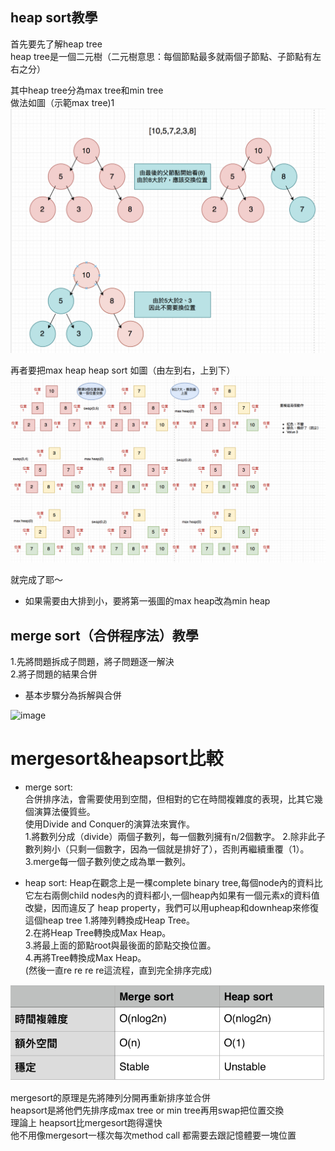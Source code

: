 ## heap sort教學
首先要先了解heap tree  
heap tree是一個二元樹（二元樹意思：每個節點最多就兩個子節點、子節點有左右之分） 

其中heap tree分為max tree和min tree  
做法如圖（示範max tree)1  
![image](https://github.com/hsuanwen0114/sharon8811437/blob/master/heapsort/heapsort%E6%B5%81%E7%A8%8B%E5%9C%96.png)

再者要把max heap heap sort 如圖（由左到右，上到下）
![image](https://github.com/hsuanwen0114/sharon8811437/blob/master/heapsort/heapsort%E6%B5%81%E7%A8%8B%E5%9C%962.png)


就完成了耶～
* 如果需要由大排到小，要將第一張圖的max heap改為min heap
## merge sort（合併程序法）教學
1.先將問題拆成子問題，將子問題逐一解決  
2.將子問題的結果合併
* 基本步驟分為拆解與合併


![image](https://github.com/hsuanwen0114/sharon8811437/blob/master/merge%20sort/merge%20sort.png)
# mergesort&heapsort比較  

* merge sort:   
合併排序法，會需要使用到空間，但相對的它在時間複雜度的表現，比其它幾個演算法優質些。  
使用Divide and Conquer的演算法來實作。  
1.將數列分成（divide）兩個子數列，每一個數列擁有n/2個數字。 
2.除非此子數列夠小（只剩一個數字，因為一個就是排好了），否則再繼續重覆（1）。 
3.merge每一個子數列使之成為單一數列。  


* heap sort: 
Heap在觀念上是一棵complete binary tree,每個node內的資料比它左右兩側child nodes內的資料都小,一個heap內如果有一個元素x的資料值改變，因而違反了 heap property，我們可以用upheap和downheap來修復這個heap tree 
1.將陣列轉換成Heap Tree。  
2.在將Heap Tree轉換成Max Heap。  
3.將最上面的節點root與最後面的節點交換位置。  
4.再將Tree轉換成Max Heap。  
(然後一直re re re re這流程，直到完全排序完成)  


![image](https://github.com/hsuanwen0114/sharon8811437/blob/master/heapsort/mergesort%26heapsort%E6%AF%94%E8%BC%83%E5%9C%96.png)

mergesort的原理是先將陣列分開再重新排序並合併  
heapsort是將他們先排序成max tree or min tree再用swap把位置交換  
理論上 heapsort比mergesort跑得還快    
他不用像mergesort一樣次每次method call 都需要去跟記憶體要一塊位置   
